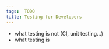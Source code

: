 ```yaml
---
tags:  TODO
title: Testing for Developers
---
```

- what testing is not (CI, unit testing...)
- what testing is